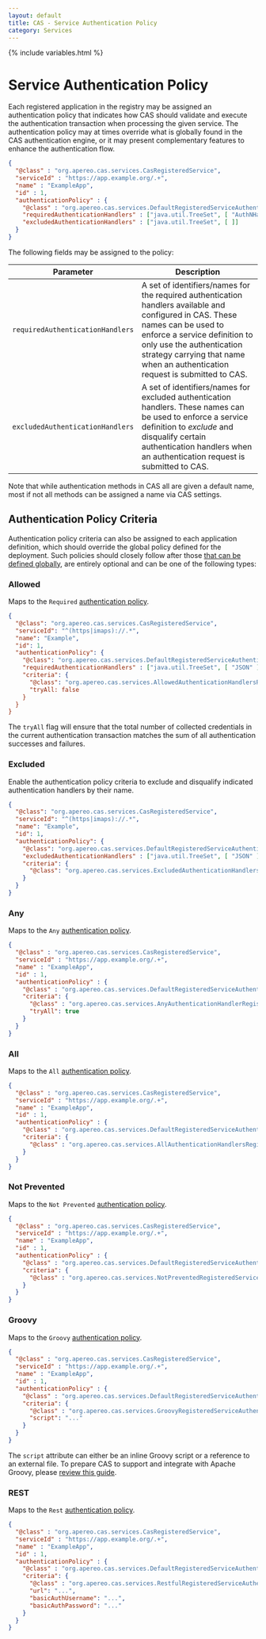 ```yaml
---
layout: default
title: CAS - Service Authentication Policy
category: Services
---
```


{% include variables.html %}

# Service Authentication Policy

Each registered application in the registry may be assigned an authentication policy that indicates how CAS
should validate and execute the authentication transaction when processing the given service. The authentication policy
may at times override what is globally found in the CAS authentication engine, or it may present complementary features
to enhance the authentication flow.

```json
{
  "@class" : "org.apereo.cas.services.CasRegisteredService",
  "serviceId" : "https://app.example.org/.+",
  "name" : "ExampleApp",
  "id" : 1,
  "authenticationPolicy" : {
    "@class" : "org.apereo.cas.services.DefaultRegisteredServiceAuthenticationPolicy",  
    "requiredAuthenticationHandlers" : ["java.util.TreeSet", [ "AuthNHandlerName" ]],
    "excludedAuthenticationHandlers" : ["java.util.TreeSet", [ ]]
  }
}
```    

The following fields may be assigned to the policy:

| Parameter                        | Description                                                                                                                                                                                                                                                                 |
|----------------------------------|-----------------------------------------------------------------------------------------------------------------------------------------------------------------------------------------------------------------------------------------------------------------------------|
| `requiredAuthenticationHandlers` | A set of identifiers/names for the required authentication handlers available and configured in CAS. These names can be used to enforce a service definition to only use the authentication strategy carrying that name when an authentication request is submitted to CAS. |
| `excludedAuthenticationHandlers` | A set of identifiers/names for excluded authentication handlers. These names can be used to enforce a service definition to *exclude* and disqualify certain authentication handlers when an authentication request is submitted to CAS.                                    |

Note that while authentication methods in CAS all are given a default name, most if not all methods can be assigned a name via CAS settings.

## Authentication Policy Criteria

Authentication policy criteria can also be assigned to each application definition, which should 
override the global policy defined for the deployment.
Such policies should closely follow after those
[that can be defined globally](../authentication/Configuring-Authentication-Policy.html), are 
entirely optional and can be one of the following types:

### Allowed

Maps to the `Required` [authentication policy](../authentication/Configuring-Authentication-Policy.html).

```json
{
  "@class": "org.apereo.cas.services.CasRegisteredService",
  "serviceId": "^(https|imaps)://.*",
  "name": "Example",
  "id": 1,
  "authenticationPolicy": {
    "@class": "org.apereo.cas.services.DefaultRegisteredServiceAuthenticationPolicy",
    "requiredAuthenticationHandlers" : ["java.util.TreeSet", [ "JSON" ]],
    "criteria": {
      "@class": "org.apereo.cas.services.AllowedAuthenticationHandlersRegisteredServiceAuthenticationPolicyCriteria",
      "tryAll: false
    }
  }
}
```
      
The `tryAll` flag will ensure that the total number of collected credentials in the current authentication transaction
matches the sum of all authentication successes and failures.

### Excluded

Enable the authentication policy criteria to exclude and disqualify indicated authentication handlers by their name.

```json
{
  "@class": "org.apereo.cas.services.CasRegisteredService",
  "serviceId": "^(https|imaps)://.*",
  "name": "Example",
  "id": 1,
  "authenticationPolicy": {
    "@class": "org.apereo.cas.services.DefaultRegisteredServiceAuthenticationPolicy",
    "excludedAuthenticationHandlers" : ["java.util.TreeSet", [ "JSON" ]],
    "criteria": {
      "@class": "org.apereo.cas.services.ExcludedAuthenticationHandlersRegisteredServiceAuthenticationPolicyCriteria"
    }
  }
}
```

### Any

Maps to the `Any` [authentication policy](../authentication/Configuring-Authentication-Policy.html).

```json
{
  "@class" : "org.apereo.cas.services.CasRegisteredService",
  "serviceId" : "https://app.example.org/.+",
  "name" : "ExampleApp",
  "id" : 1,
  "authenticationPolicy" : {
    "@class" : "org.apereo.cas.services.DefaultRegisteredServiceAuthenticationPolicy",
    "criteria": {
      "@class" : "org.apereo.cas.services.AnyAuthenticationHandlerRegisteredServiceAuthenticationPolicyCriteria",
      "tryAll": true
    }
  }
}
```

### All

Maps to the `All` [authentication policy](../authentication/Configuring-Authentication-Policy.html).

```json
{
  "@class" : "org.apereo.cas.services.CasRegisteredService",
  "serviceId" : "https://app.example.org/.+",
  "name" : "ExampleApp",
  "id" : 1,
  "authenticationPolicy" : {
    "@class" : "org.apereo.cas.services.DefaultRegisteredServiceAuthenticationPolicy",
    "criteria": {
      "@class" : "org.apereo.cas.services.AllAuthenticationHandlersRegisteredServiceAuthenticationPolicyCriteria"
    }
  }
}
```

### Not Prevented

Maps to the `Not Prevented` [authentication policy](../authentication/Configuring-Authentication-Policy.html).

```json
{
  "@class" : "org.apereo.cas.services.CasRegisteredService",
  "serviceId" : "https://app.example.org/.+",
  "name" : "ExampleApp",
  "id" : 1,
  "authenticationPolicy" : {
    "@class" : "org.apereo.cas.services.DefaultRegisteredServiceAuthenticationPolicy",
    "criteria": {
      "@class" : "org.apereo.cas.services.NotPreventedRegisteredServiceAuthenticationPolicyCriteria"
    }
  }
}
```

### Groovy

Maps to the `Groovy` [authentication policy](../authentication/Configuring-Authentication-Policy.html).

```json
{
  "@class" : "org.apereo.cas.services.CasRegisteredService",
  "serviceId" : "https://app.example.org/.+",
  "name" : "ExampleApp",
  "id" : 1,
  "authenticationPolicy" : {
    "@class" : "org.apereo.cas.services.DefaultRegisteredServiceAuthenticationPolicy",
    "criteria": {
      "@class" : "org.apereo.cas.services.GroovyRegisteredServiceAuthenticationPolicyCriteria",
      "script": "..."
    }
  }
}
```

The `script` attribute can either be an inline Groovy script or a reference to an external file.
To prepare CAS to support and integrate with Apache Groovy, please [review this guide](../integration/Apache-Groovy-Scripting.html).

### REST

 Maps to the `Rest` [authentication policy](../authentication/Configuring-Authentication-Policy.html).
 
```json
{
  "@class" : "org.apereo.cas.services.CasRegisteredService",
  "serviceId" : "https://app.example.org/.+",
  "name" : "ExampleApp",
  "id" : 1,
  "authenticationPolicy" : {
    "@class" : "org.apereo.cas.services.DefaultRegisteredServiceAuthenticationPolicy",
    "criteria": {
      "@class" : "org.apereo.cas.services.RestfulRegisteredServiceAuthenticationPolicyCriteria",
      "url": "...",
      "basicAuthUsername": "...",
      "basicAuthPassword": "..."
    }
  }
}
```
